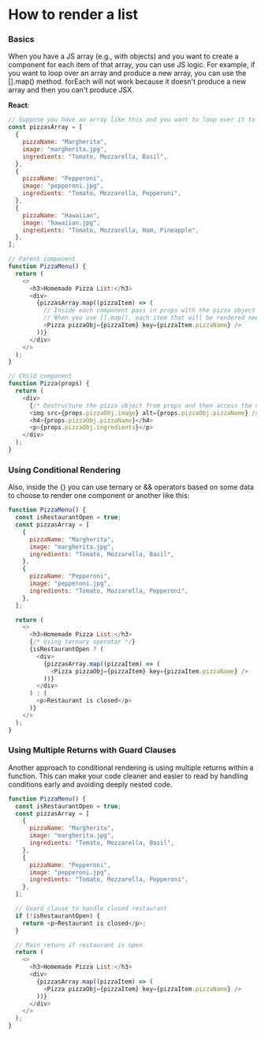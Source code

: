 # How to render a list

### Basics

When you have a JS array (e.g., with objects) and you want to create a component for each item of that array, you can use JS logic. For example, if you want to loop over an array and produce a new array, you can use the [].map() method. forEach will not work because it doesn't produce a new array and then you can't produce JSX.

**React**:

```javascript
// Suppose you have an array like this and you want to loop over it to create components for each nested object
const pizzasArray = [
  {
    pizzaName: "Margherita",
    image: "margherita.jpg",
    ingredients: "Tomato, Mozzarella, Basil",
  },
  {
    pizzaName: "Pepperoni",
    image: "pepperoni.jpg",
    ingredients: "Tomato, Mozzarella, Pepperoni",
  },
  {
    pizzaName: "Hawaiian",
    image: "hawaiian.jpg",
    ingredients: "Tomato, Mozzarella, Ham, Pineapple",
  },
];

// Parent component
function PizzaMenu() {
  return (
    <>
      <h3>Homemade Pizza List:</h3>
      <div>
        {pizzasArray.map((pizzaItem) => (
          // Inside each component pass in props with the pizza object
          // When you use [].map(), each item that will be rendered needs a unique key property
          <Pizza pizzaObj={pizzaItem} key={pizzaItem.pizzaName} />
        ))}
      </div>
    </>
  );
}

// Child component
function Pizza(props) {
  return (
    <div>
      {/* Destructure the pizza object from props and then access the nested properties */}
      <img src={props.pizzaObj.image} alt={props.pizzaObj.pizzaName} />
      <h4>{props.pizzaObj.pizzaName}</h4>
      <p>{props.pizzaObj.ingredients}</p>
    </div>
  );
}
```

### Using Conditional Rendering

Also, inside the {} you can use ternary or && operators based on some data to choose to render one component or another like this:

```javascript
function PizzaMenu() {
  const isRestaurantOpen = true;
  const pizzasArray = [
    {
      pizzaName: "Margherita",
      image: "margherita.jpg",
      ingredients: "Tomato, Mozzarella, Basil",
    },
    {
      pizzaName: "Pepperoni",
      image: "pepperoni.jpg",
      ingredients: "Tomato, Mozzarella, Pepperoni",
    },
  ];

  return (
    <>
      <h3>Homemade Pizza List:</h3>
      {/* Using ternary operator */}
      {isRestaurantOpen ? (
        <div>
          {pizzasArray.map((pizzaItem) => (
            <Pizza pizzaObj={pizzaItem} key={pizzaItem.pizzaName} />
          ))}
        </div>
      ) : (
        <p>Restaurant is closed</p>
      )}
    </>
  );
}
```

### Using Multiple Returns with Guard Clauses

Another approach to conditional rendering is using multiple returns within a function. This can make your code cleaner and easier to read by handling conditions early and avoiding deeply nested code.

```javascript
function PizzaMenu() {
  const isRestaurantOpen = true;
  const pizzasArray = [
    {
      pizzaName: "Margherita",
      image: "margherita.jpg",
      ingredients: "Tomato, Mozzarella, Basil",
    },
    {
      pizzaName: "Pepperoni",
      image: "pepperoni.jpg",
      ingredients: "Tomato, Mozzarella, Pepperoni",
    },
  ];

  // Guard clause to handle closed restaurant
  if (!isRestaurantOpen) {
    return <p>Restaurant is closed</p>;
  }

  // Main return if restaurant is open
  return (
    <>
      <h3>Homemade Pizza List:</h3>
      <div>
        {pizzasArray.map((pizzaItem) => (
          <Pizza pizzaObj={pizzaItem} key={pizzaItem.pizzaName} />
        ))}
      </div>
    </>
  );
}
```
